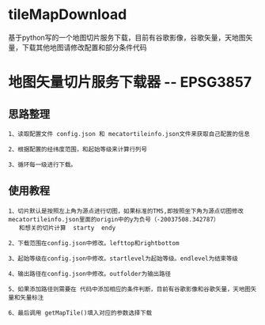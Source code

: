 # tileMapDownload
基于python写的一个地图切片服务下载，目前有谷歌影像，谷歌矢量，天地图矢量，下载其他地图请修改配置和部分条件代码
# 地图矢量切片服务下载器 -- EPSG3857

## 思路整理
    1、读取配置文件 config.json 和 mecatortileinfo.json文件来获取自己配置的信息
   
    2、根据配置的经纬度范围，和起始等级来计算行列号
   
    3、循环每一级进行下载。
 
## 使用教程
    1、切片默认是按照左上角为源点进行切图，如果标准的TMS,即按照坐下角为源点切图修改mecatortileinfo.json里面的origin中的y为负号（-20037508.342787）
       和想关的切片计算  starty  endy
   
    2、下载范围在config.json中修改。lefttop和rightbottom
    
    3、起始等级在config.json中修改。startlevel为起始等级。endlevel为结束等级
   
    4、输出路径在config.json中修改。outfolder为输出路径
   
    5、如果添加路径则需要在 代码中添加相应的条件判断，目前有谷歌影像和谷歌矢量，天地图矢量和矢量标注
   
    6、最后调用 getMapTile()填入对应的参数选择下载
